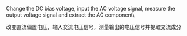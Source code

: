 Change the DC bias voltage, input the AC voltage signal, measure the output voltage signal and extract the AC component\

改变直流偏置电压，输入交流电压信号，测量输出的电压信号并提取交流成分
